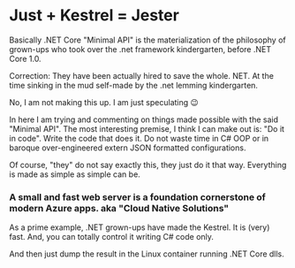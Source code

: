 # Just + Kestrel = Jester

Basically .NET Core "Minimal API" is the materialization of the philosophy of grown-ups who took over the .net framework kindergarten, before .NET Core 1.0. 

Correction: They have been actually hired to save the whole. NET. At the time sinking in the mud self-made by the .net lemming kindergarten. 

No, I am not making this up. I am just speculating :wink:

In here I am trying and commenting on things made possible with the said "Minimal API".  The most interesting premise, I think I can make out is: "Do it in code". Write the code that does it. Do not waste time in C# OOP or in baroque over-engineered extern JSON formatted configurations.

Of course, "they" do not say exactly this, they just do it that way. Everything is made as simple as simple can be.

### A small and fast web server is a foundation cornerstone of modern Azure apps. aka "Cloud Native Solutions"

As a prime example, .NET grown-ups have made the Kestrel. It is (very) fast. And, you can totally control it writing C# code only. 

And then just dump the result in the Linux container running .NET Core dlls.  

